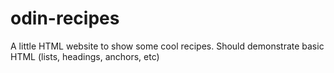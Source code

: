 # odin-recipes
A little HTML website to show some cool recipes. Should demonstrate basic HTML (lists, headings, anchors, etc)

